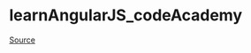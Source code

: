 # learnAngularJS_codeAcademy

[Source](http://www.codecademy.com/en/learn/learn-angularjs/topics/your-first-app/exercises/your-first-app-ng-click-ii)
